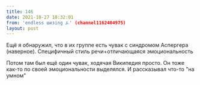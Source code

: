 ```yaml
---
title: 146
date: 2021-10-27 18:32:01
from: 'endless шизing ⍼' (channel1162404975)
layout: post
---
```


Ещё я обнаружил, что в их группе есть чувак с синдромом Аспергера (наверное). Специфичный стиль речи+отличающаяся эмоциональность

Потом там был ещё один чувак, ходячая Википедия просто. Он тоже как-то по своей эмоциональности выделялся. И рассказывал что-то "на умном"
